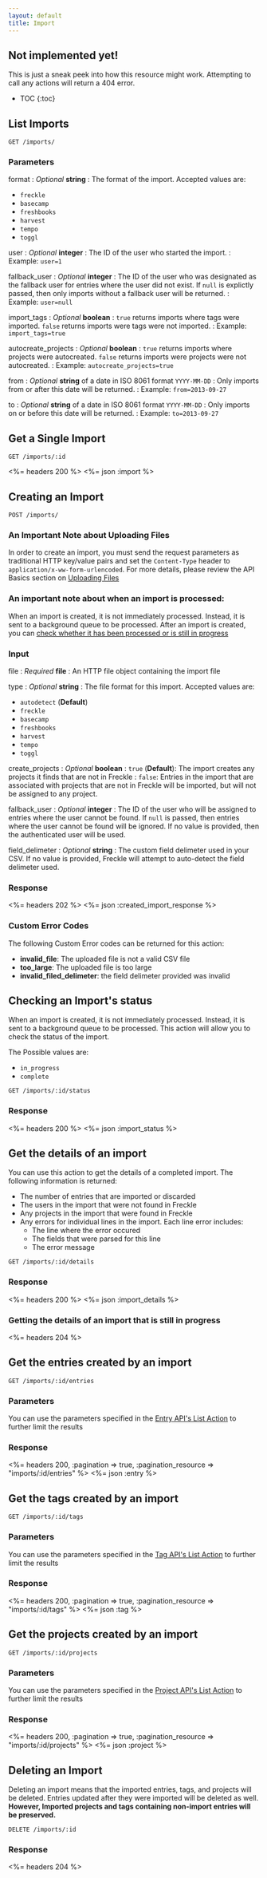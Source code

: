```yaml
---
layout: default
title: Import
---
```


<div class="note warning sticky">
  <h2>Not implemented yet!</h2>
  <p>This is just a sneak peek into how this resource might work. Attempting to call any actions will return a 404 error.</p>
</div>

* TOC
{:toc}

## List Imports

~~~
GET /imports/
~~~

### Parameters

format
: *Optional* **string**
: The format of the import. Accepted values are:

  * `freckle`
  * `basecamp`
  * `freshbooks`
  * `harvest`
  * `tempo`
  * `toggl`

user
: *Optional* **integer**
: The ID of the user who started the import.
: Example: `user=1`

fallback_user
: *Optional* **integer**
: The ID of the user who was designated as the fallback user for entries where the user did not exist. If `null` is explictly passed, then only imports without a fallback user will be returned.
: Example: `user=null`

import_tags
: *Optional* **boolean**
: `true` returns imports where tags were imported. `false` returns imports were tags were not imported.
: Example: `import_tags=true`

autocreate_projects
: *Optional* **boolean**
: `true` returns imports where projects were autocreated. `false` returns imports were projects were not autocreated.
: Example: `autocreate_projects=true`

from
: *Optional* **string** of a date in ISO 8061 format `YYYY-MM-DD`
: Only imports from or after this date will be returned.
: Example: `from=2013-09-27`

to
: *Optional* **string** of a date in ISO 8061 format `YYYY-MM-DD`
: Only imports on or before this date will be returned.
: Example: `to=2013-09-27`

## Get a Single Import

~~~
GET /imports/:id
~~~

<%= headers 200 %>
<%= json :import %>

## Creating an Import

~~~
POST /imports/
~~~

### An Important Note about Uploading Files
In order to create an import, you must send the request parameters as traditional HTTP key/value pairs and set the `Content-Type` header to `application/x-ww-form-urlencoded`. For more details, please review the API Basics section on [Uploading Files](/#uploading-files)

### An important note about when an import is processed:

When an import is created, it is not immediately processed. Instead, it is sent to a background queue to be processed. After an import is created, you can [check whether it has been processed or is still in progress](#checking-an-imports-status)

### Input

file
: *Required* **file**
: An HTTP file object containing the import file

type
: *Optional* **string**
: The file format for this import. Accepted values are:

  * `autodetect` (**Default**)
  * `freckle`
  * `basecamp`
  * `freshbooks`
  * `harvest`
  * `tempo`
  * `toggl`

create_projects
: *Optional* **boolean**
: `true` (**Default**): The import creates any projects it finds that are not in Freckle
: `false`: Entries in the import that are associated with projects that are not in Freckle will be imported, but will not be assigned to any project.

fallback_user
: *Optional* **integer**
: The ID of the user who will be assigned to entries where the user cannot be found. If `null` is passed, then entries where the user cannot be found will be ignored. If no value is provided, then the authenticated user will be used.

field_delimeter
: *Optional* **string**
: The custom field delimeter used in your CSV. If no value is provided, Freckle will attempt to auto-detect the field delimeter used.

### Response

<%= headers 202 %>
<%= json :created_import_response %>

### Custom Error Codes

The following Custom Error codes can be returned for this action:

* **invalid_file**: The uploaded file is not a valid CSV file
* **too_large**: The uploaded file is too large
* **invalid_filed_delimeter**: the field delimeter provided was invalid

## Checking an Import's status

When an import is created, it is not immediately processed. Instead, it is sent to a background queue to be processed. This action will allow you to check the status of the import.

The Possible values are:

* `in_progress`
* `complete`

~~~
GET /imports/:id/status
~~~

### Response

<%= headers 200 %>
<%= json :import_status %>

## Get the details of an import

You can use this action to get the details of a completed import. The following information is returned:

* The number of entries that are imported or discarded
* The users in the import that were not found in Freckle
* Any projects in the import that were found in Freckle
* Any errors for individual lines in the import. Each line error includes:
  * The line where the error occured
  * The fields that were parsed for this line
  * The error message

~~~
GET /imports/:id/details
~~~

### Response

<%= headers 200 %>
<%= json :import_details %>

### Getting the details of an import that is still in progress

<%= headers 204 %>

## Get the entries created by an import

~~~
GET /imports/:id/entries
~~~

### Parameters

You can use the parameters specified in the [Entry API's List Action](/entries/index.html#list) to further limit the results

### Response

<%= headers 200, :pagination => true, :pagination_resource => "imports/:id/entries" %>
<%= json :entry %>

## Get the tags created by an import

~~~
GET /imports/:id/tags
~~~

### Parameters

You can use the parameters specified in the [Tag API's List Action](/tags/index.html#list) to further limit the results

### Response

<%= headers 200, :pagination => true, :pagination_resource => "imports/:id/tags" %>
<%= json :tag %>

## Get the projects created by an import

~~~
GET /imports/:id/projects
~~~

### Parameters

You can use the parameters specified in the [Project API's List Action](/projects/index.html#list) to further limit the results

### Response

<%= headers 200, :pagination => true, :pagination_resource => "imports/:id/projects" %>
<%= json :project %>

## Deleting an Import

Deleting an import means that the imported entries, tags, and projects will be deleted. Entries updated after they were imported will be deleted as well. **However, Imported projects and tags containing non-import entries will be preserved.**

~~~
DELETE /imports/:id
~~~

### Response

<%= headers 204 %>